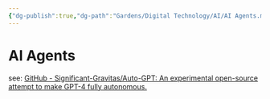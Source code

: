 ```yaml
---
{"dg-publish":true,"dg-path":"Gardens/Digital Technology/AI/AI Agents.md","permalink":"/gardens/digital-technology/ai/ai-agents/","noteIcon":1}
---
```


# AI Agents

see: [GitHub - Significant-Gravitas/Auto-GPT: An experimental open-source attempt to make GPT-4 fully autonomous.](https://github.com/Significant-Gravitas/Auto-GPT)